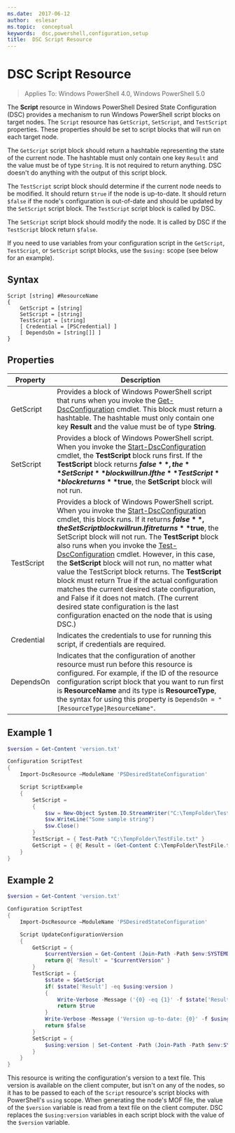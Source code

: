 ```yaml
---
ms.date:  2017-06-12
author:  eslesar
ms.topic:  conceptual
keywords:  dsc,powershell,configuration,setup
title:  DSC Script Resource
---
```


# DSC Script Resource

 
> Applies To: Windows PowerShell 4.0, Windows PowerShell 5.0

The **Script** resource in Windows PowerShell Desired State Configuration (DSC) provides a mechanism to run Windows PowerShell script blocks on target nodes. The `Script` resource has `GetScript`, `SetScript`, and `TestScript` properties. These properties should be set to script blocks that will run on each target node. 

The `GetScript` script block should return a hashtable representing the state of the current node. The hashtable must only contain one key `Result` and the value must be of type `String`. It is not required to return anything. DSC doesn't do anything with the output of this script block.

The `TestScript` script block should determine if the current node needs to be modified. It should return `$true` if the node is up-to-date. It should return `$false` if the node's configuration is out-of-date and should be updated by the `SetScript` script block. The `TestScript` script block is called by DSC.

The `SetScript` script block should modify the node. It is called by DSC if the `TestScript` block return `$false`.

If you need to use variables from your configuration script in the `GetScript`, `TestScript`, or `SetScript` script blocks, use the `$using:` scope (see below for an example).


## Syntax

```
Script [string] #ResourceName
{
    GetScript = [string]
    SetScript = [string]
    TestScript = [string]
    [ Credential = [PSCredential] ]
    [ DependsOn = [string[]] ]
}
```

## Properties

|  Property  |  Description   | 
|---|---| 
| GetScript| Provides a block of Windows PowerShell script that runs when you invoke the [Get-DscConfiguration](https://technet.microsoft.com/en-us/library/dn407379.aspx) cmdlet. This block must return a hashtable. The hashtable must only contain one key **Result** and the value must be of type **String**.| 
| SetScript| Provides a block of Windows PowerShell script. When you invoke the [Start-DscConfiguration](https://technet.microsoft.com/en-us/library/dn521623.aspx) cmdlet, the **TestScript** block runs first. If the **TestScript** block returns **$false**, the **SetScript** block will run. If the **TestScript** block returns **$true**, the **SetScript** block will not run.| 
| TestScript| Provides a block of Windows PowerShell script. When you invoke the [Start-DscConfiguration](https://technet.microsoft.com/en-us/library/dn521623.aspx) cmdlet, this block runs. If it returns **$false**, the SetScript block will run. If it returns **$true**, the SetScript block will not run. The **TestScript** block also runs when you invoke the [Test-DscConfiguration](https://technet.microsoft.com/en-us/library/dn407382.aspx) cmdlet. However, in this case, the **SetScript** block will not run, no matter what value the TestScript block returns. The **TestScript** block must return True if the actual configuration matches the current desired state configuration, and False if it does not match. (The current desired state configuration is the last configuration enacted on the node that is using DSC.)| 
| Credential| Indicates the credentials to use for running this script, if credentials are required.| 
| DependsOn| Indicates that the configuration of another resource must run before this resource is configured. For example, if the ID of the resource configuration script block that you want to run first is **ResourceName** and its type is **ResourceType**, the syntax for using this property is `DependsOn = "[ResourceType]ResourceName"`.

## Example 1
```powershell
$version = Get-Content 'version.txt'

Configuration ScriptTest
{
    Import-DscResource –ModuleName 'PSDesiredStateConfiguration'

    Script ScriptExample
    {
        SetScript = 
        { 
            $sw = New-Object System.IO.StreamWriter("C:\TempFolder\TestFile.txt")
            $sw.WriteLine("Some sample string")
            $sw.Close()
        }
        TestScript = { Test-Path "C:\TempFolder\TestFile.txt" }
        GetScript = { @{ Result = (Get-Content C:\TempFolder\TestFile.txt) } }          
    }
}
```

## Example 2
```powershell
$version = Get-Content 'version.txt'

Configuration ScriptTest
{
    Import-DscResource –ModuleName 'PSDesiredStateConfiguration'

    Script UpdateConfigurationVersion
    {
        GetScript = { 
            $currentVersion = Get-Content (Join-Path -Path $env:SYSTEMDRIVE -ChildPath 'version.txt')
            return @{ 'Result' = "$currentVersion" }
        }          
        TestScript = { 
            $state = $GetScript
            if( $state['Result'] -eq $using:version )
            {
                Write-Verbose -Message ('{0} -eq {1}' -f $state['Result'],$using:version)
                return $true
            }
            Write-Verbose -Message ('Version up-to-date: {0}' -f $using:version)
            return $false
        }
        SetScript = { 
            $using:version | Set-Content -Path (Join-Path -Path $env:SYSTEMDRIVE -ChildPath 'version.txt')
        }
    }
}
```

This resource is writing the configuration's version to a text file. This version is available on the client computer, but isn't on any of the nodes, so it has to be passed to each of the `Script` resource's script blocks with PowerShell's `using` scope. When generating the node's MOF file, the value of the `$version` variable is read from a text file on the client computer. DSC replaces the `$using:version` variables in each script block with the value of the `$version` variable.

